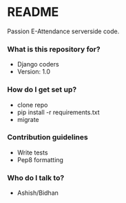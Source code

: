 # README #

Passion E-Attendance serverside code.

### What is this repository for? ###

* Django coders
* Version: 1.0

### How do I get set up? ###

* clone repo
* pip install -r requirements.txt
* migrate

### Contribution guidelines ###

* Write tests
* Pep8 formatting

### Who do I talk to? ###

* Ashish/Bidhan